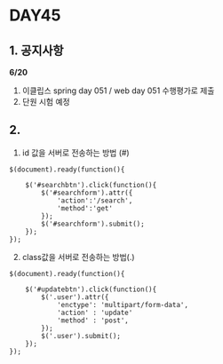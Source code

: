 # DAY45

## 1. 공지사항
**6/20**
1. 이클립스 spring day 051 / web day 051 수행평가로 제출 
2. 단원 시험 예정

## 2. 
1. id 값을 서버로 전송하는 방법 (#)
```
$(document).ready(function(){

	$('#searchbtn').click(function(){
		$('#searchform').attr({
			'action':'/search',
			'method':'get'
		});
		$('#searchform').submit();
	});
});

```
2. class값을 서버로 전송하는 방법(.)
```
$(document).ready(function(){

	$('#updatebtn').click(function(){
		$('.user').attr({
			'enctype': 'multipart/form-data',
			'action' : 'update'
			'method' : 'post',
		});
		$('.user').submit();
	});
});
	
```	
	
	
